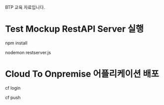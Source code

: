 BTP 교육 자료입니다.

# Test Mockup RestAPI Server 실행

npm install

nodemon restserver.js


# Cloud To Onpremise 어플리케이션 배포

cf login

cf push
